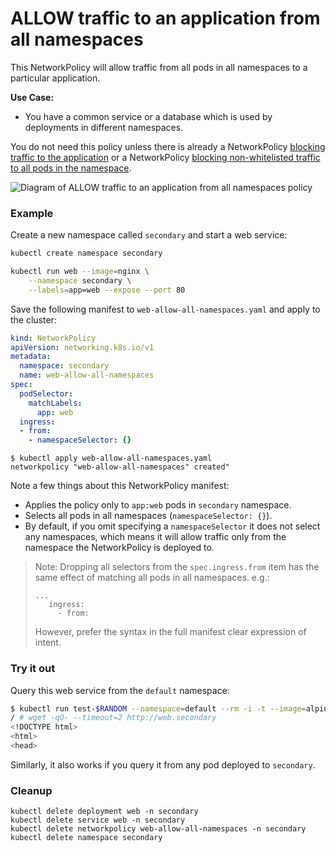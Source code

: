 # ALLOW traffic to an application from all namespaces

This NetworkPolicy will allow traffic from all pods in all namespaces
to a particular application.

**Use Case:**
- You have a common service or a database which is used by deployments in
  different namespaces.

You do not need this policy unless there is already a NetworkPolicy [blocking traffic
to the application](01-deny-all-traffic-to-an-application.md) or a NetworkPolicy [blocking
non-whitelisted traffic to all pods in the namespace](03-deny-all-non-whitelisted-traffic-in-the-namespace.md).

![Diagram of  ALLOW traffic to an application from all namespaces policy](img/5.gif)

### Example

Create a new namespace called `secondary` and start a web service:

```sh
kubectl create namespace secondary

kubectl run web --image=nginx \
    --namespace secondary \
    --labels=app=web --expose --port 80
```

Save the following manifest to `web-allow-all-namespaces.yaml` and apply
to the cluster:

```yaml
kind: NetworkPolicy
apiVersion: networking.k8s.io/v1
metadata:
  namespace: secondary
  name: web-allow-all-namespaces
spec:
  podSelector:
    matchLabels:
      app: web
  ingress:
  - from:
    - namespaceSelector: {}
```

```
$ kubectl apply web-allow-all-namespaces.yaml
networkpolicy "web-allow-all-namespaces" created"
```

Note a few things about this NetworkPolicy manifest:

- Applies the policy only to `app:web` pods in `secondary` namespace.
- Selects all pods in all namespaces (`namespaceSelector: {}`).
- By default, if you omit specifying a `namespaceSelector` it does not select
  any namespaces, which means it will allow traffic only from the namespace
  the NetworkPolicy is deployed to.

> Note: Dropping all selectors from the `spec.ingress.from` item has the same
> effect of matching all pods in all namespaces. e.g.:
>
>     ...
>        ingress:
>          - from:
>
> However, prefer the syntax in the full manifest clear expression of intent.


### Try it out

Query this web service from the `default` namespace:

```sh
$ kubectl run test-$RANDOM --namespace=default --rm -i -t --image=alpine -- sh
/ # wget -qO- --timeout=2 http://web.secondary
<!DOCTYPE html>
<html>
<head>
```

Similarly, it also works if you query it from any pod deployed to `secondary`.

### Cleanup

    kubectl delete deployment web -n secondary
    kubectl delete service web -n secondary
    kubectl delete networkpolicy web-allow-all-namespaces -n secondary
    kubectl delete namespace secondary
